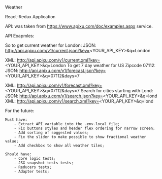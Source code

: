 Weather

React-Redux Application

API: was taken from https://www.apixu.com/doc/examples.aspx service.

API Exapmles:

So to get current weather for London: JSON: http://api.apixu.com/v1/current.json?key=<YOUR_API_KEY>&q=London

XML: http://api.apixu.com/v1/current.xml?key=<YOUR_API_KEY>&q=London
To get 7 day weather for US Zipcode 07112: JSON: http://api.apixu.com/v1/forecast.json?key=<YOUR_API_KEY>&q=07112&days=7

XML: http://api.apixu.com/v1/forecast.xml?key=<YOUR_API_KEY>&q=07112&days=7
Search for cities starting with Lond: JSON: http://api.apixu.com/v1/search.json?key=<YOUR_API_KEY>&q=lond
XML: http://api.apixu.com/v1/search.xml?key=<YOUR_API_KEY>&q=lond


For the future:

    Must have: 
        - Extract API variable into the .env.local file;
        - Fix buttons styles and header flex ordering for narrow screen;
        - Add sorting of soggested values;
        - Fix the slider to make possible to show fractional weather value;
        - Add checkbox to show all weather tiles;

    Should have:
        - Core logic tests;
        - JSX snapshot tests tests;
        - Reducers tests;
        - Adapter tests;